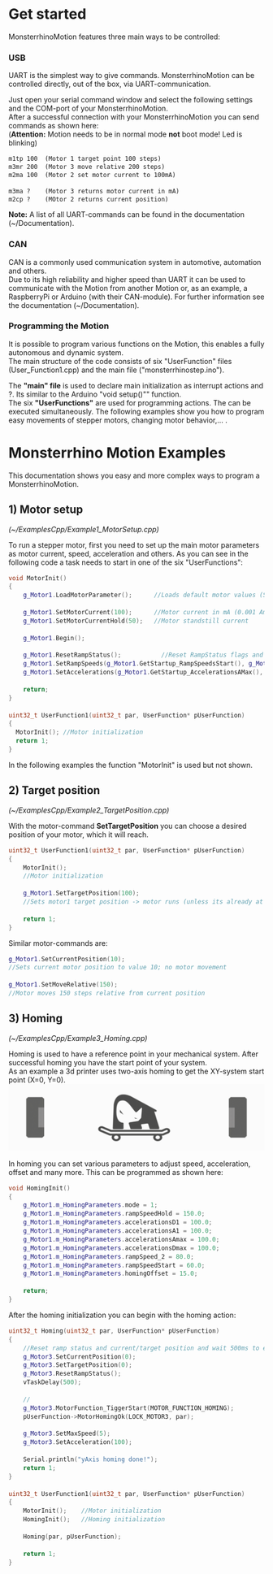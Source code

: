 
# Get started

MonsterrhinoMotion features three main ways to be controlled:  

### USB
UART is the simplest way to give commands. MonsterrhinoMotion can be controlled directly, out of the box, via UART-communication.  

Just open your serial command window and select the following settings and the COM-port of your MonsterrhinoMotion.  
After a successful connection with your MonsterrhinoMotion you can send commands as shown here:  
(**Attention:** Motion needs to be in normal mode **not** boot mode! Led is blinking)
```
m1tp 100  (Motor 1 target point 100 steps)
m3mr 200  (Motor 3 move relative 200 steps)
m2ma 100  (Motor 2 set motor current to 100mA)

m3ma ?    (Motor 3 returns motor current in mA)
m2cp ?    (MOtor 2 returns current position)
```
**Note:** A list of all UART-commands can be found in the documentation (~/Documentation).

### CAN
CAN is a commonly used communication system in automotive, automation and others.  
Due to its high reliability and higher speed than UART it can be used to communicate with the Motion from another Motion or, as an example, a RaspberryPi or Arduino (with their CAN-module).
For further information see the documentation (~/Documentation).

### Programming the Motion
It is possible to program various functions on the Motion, this enables a fully autonomous and dynamic system.  
The main structure of the code consists of six "UserFunction" files (User_Function1.cpp) and the main file ("monsterrhinostep.ino").  

The **"main" file** is used to declare main initialization as interrupt actions and ?. Its similar to the Arduino "void setup()"" function.  
The six **"UserFunctions"** are used for programming actions. The can be executed simultaneously.
The following examples show you how to program easy movements of stepper motors, changing motor behavior,... .  

[TODO: Insert image of file blocks main, userfunc1,etc]: <>

# Monsterrhino Motion Examples

This documentation shows you easy and more complex ways to program a MonsterrhinoMotion.

## 1) Motor setup
*(~/ExamplesCpp/Example1_MotorSetup.cpp)*

To run a stepper motor, first you need to set up the main motor parameters as motor current, speed, acceleration and others.
As you can see in the following code a task needs to start in one of the six "UserFunctions":  

```C++
void MotorInit()
{
	g_Motor1.LoadMotorParameter();		//Loads default motor values (SenseResitor, Current, ...)

	g_Motor1.SetMotorCurrent(100);		//Motor current in mA (0.001 Ampere)
	g_Motor1.SetMotorCurrentHold(50);	//Motor standstill current

	g_Motor1.Begin();					        				

	g_Motor1.ResetRampStatus();			  //Reset RampStatus flags and set ramp Speed/Acceleration to default
	g_Motor1.SetRampSpeeds(g_Motor1.GetStartup_RampSpeedsStart(), g_Motor1.GetStartup_RampSpeedsStop(), g_Motor1.GetStartup_RampSpeedsHold()); //Start, stop, threshold speeds
	g_Motor1.SetAccelerations(g_Motor1.GetStartup_AccelerationsAMax(), g_Motor1.GetStartup_AccelerationsDMax(), g_Motor1.GetStartup_AccelerationsA1(), g_Motor1.GetStartup_AccelerationsD1());
	
	return;
}

uint32_t UserFunction1(uint32_t par, UserFunction* pUserFunction)
{
  MotorInit(); //Motor initialization
  return 1;
}
```
In the following examples the function "MotorInit" is used but not shown.  

## 2) Target position
*(~/ExamplesCpp/Example2_TargetPosition.cpp)*  

With the motor-command **SetTargetPosition** you can choose a desired position of your motor, which it will reach.  

```C++  
uint32_t UserFunction1(uint32_t par, UserFunction* pUserFunction)
{
	MotorInit();									
	//Motor initialization

	g_Motor1.SetTargetPosition(100);			
	//Sets motor1 target position -> motor runs (unless its already at that position)

	return 1;
}
```
Similar motor-commands are:  
```C++  
g_Motor1.SetCurrentPosition(10);  
//Sets current motor position to value 10; no motor movement

g_Motor1.SetMoveRelative(150);  
//Motor moves 150 steps relative from current position
```
## 3) Homing
*(~/ExamplesCpp/Example3_Homing.cpp)*  

Homing is used to have a reference point in your mechanical system. After successful homing you have the start point of your system.  
As an example a 3d printer uses two-axis homing to get the XY-system start point (X=0, Y=0).  
![](Images/Homing.gif)

In homing you can set various parameters to adjust speed, acceleration, offset and many more. This can be programmed as shown here:  
```C++
void HomingInit()
{
	g_Motor1.m_HomingParameters.mode = 1;
	g_Motor1.m_HomingParameters.rampSpeedHold = 150.0;
	g_Motor1.m_HomingParameters.accelerationsD1 = 100.0;
	g_Motor1.m_HomingParameters.accelerationsA1 = 100.0;
	g_Motor1.m_HomingParameters.accelerationsAmax = 100.0;
	g_Motor1.m_HomingParameters.accelerationsDmax = 100.0;
	g_Motor1.m_HomingParameters.rampSpeed_2 = 80.0;
	g_Motor1.m_HomingParameters.rampSpeedStart = 60.0;
	g_Motor1.m_HomingParameters.homingOffset = 15.0;

	return;
}
```
After the homing initialization you can begin with the homing action:
```C++
uint32_t Homing(uint32_t par, UserFunction* pUserFunction)
{
	//Reset ramp status and current/target position and wait 500ms to ensure
	g_Motor3.SetCurrentPosition(0);
	g_Motor3.SetTargetPosition(0);
	g_Motor3.ResetRampStatus();
	vTaskDelay(500);

	//
	g_Motor3.MotorFunction_TiggerStart(MOTOR_FUNCTION_HOMING);
	pUserFunction->MotorHomingOk(LOCK_MOTOR3, par);

	g_Motor3.SetMaxSpeed(5);
	g_Motor3.SetAcceleration(100);

	Serial.println("yAxis homing done!");
	return 1;
}

uint32_t UserFunction1(uint32_t par, UserFunction* pUserFunction)
{
	MotorInit();	//Motor initialization
	HomingInit();	//Homing initialization

	Homing(par, pUserFunction);

	return 1;
}
```